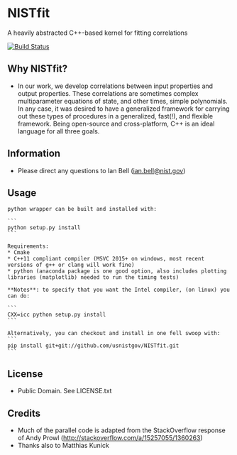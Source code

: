 # NISTfit

A heavily abstracted C++-based kernel for fitting correlations

[![Build Status](https://travis-ci.org/usnistgov/NISTfit.svg?branch=master)](https://travis-ci.org/usnistgov/NISTfit)

## Why NISTfit?

  - In our work, we develop correlations between input properties and output properties.  These correlations are sometimes complex multiparameter equations of state, and other times, simple polynomials.  In any case, it was desired to have a generalized framework for carrying out these types of procedures in a generalized, fast(!), and flexible framework.  Being open-source and cross-platform, C++ is an ideal language for all three goals.

## Information

  - Please direct any questions to Ian Bell (ian.bell@nist.gov)

## Usage

    python wrapper can be built and installed with:

    ```
    python setup.py install
    ``` 
    
    Requirements:
    * Cmake
    * C++11 compliant compiler (MSVC 2015+ on windows, most recent versions of g++ or clang will work fine)
    * python (anaconda package is one good option, also includes plotting libraries (matplotlib) needed to run the timing tests)
    
    **Notes**: to specify that you want the Intel compiler, (on linux) you can do:

    ```
    CXX=icc python setup.py install
    ```
    
    Alternatively, you can checkout and install in one fell swoop with:
    ```
    pip install git+git://github.com/usnistgov/NISTfit.git
    ```
  
## License

  - Public Domain.  See LICENSE.txt

## Credits

  - Much of the parallel code is adapted from the StackOverflow response of Andy Prowl (http://stackoverflow.com/a/15257055/1360263)
  - Thanks also to Matthias Kunick